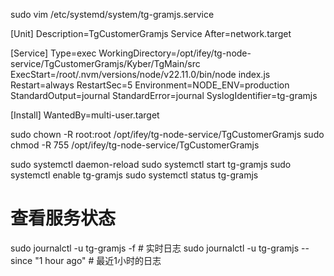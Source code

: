 sudo vim /etc/systemd/system/tg-gramjs.service

[Unit]
Description=TgCustomerGramjs Service
After=network.target

[Service]
Type=exec
WorkingDirectory=/opt/ifey/tg-node-service/TgCustomerGramjs/Kyber/TgMain/src
ExecStart=/root/.nvm/versions/node/v22.11.0/bin/node index.js
Restart=always
RestartSec=5
Environment=NODE_ENV=production
StandardOutput=journal
StandardError=journal
SyslogIdentifier=tg-gramjs

[Install]
WantedBy=multi-user.target

sudo chown -R root:root /opt/ifey/tg-node-service/TgCustomerGramjs
sudo chmod -R 755 /opt/ifey/tg-node-service/TgCustomerGramjs

sudo systemctl daemon-reload
sudo systemctl start tg-gramjs
sudo systemctl enable tg-gramjs
sudo systemctl status tg-gramjs
# 查看服务状态
sudo journalctl -u tg-gramjs -f  # 实时日志
sudo journalctl -u tg-gramjs --since "1 hour ago"  # 最近1小时的日志